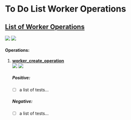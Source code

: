 # To Do List **Worker Operations**

## [List of Worker Operations](https://echo-dev.io/developers/operations/#worker-operations)

![](https://img.shields.io/badge/coverage-0_operation(s)-red.svg?style=for-the-badge)
![](https://img.shields.io/badge/WIP-YES-informational.svg?style=for-the-badge)

#### Operations:
1) **[worker_create_operation](https://echo-dev.io/developers/operations/workers/_worker_create_operation/)**  
![](https://img.shields.io/badge/0_positive_test(s)-green.svg?style=plastic?logoColor=violet)
![](https://img.shields.io/badge/0_negative_test(s)-red.svg?style=plastic?logoColor=violet)

    ##### Positive:
    - [ ] a list of tests...
    ##### Negative:
    - [ ] a list of tests...